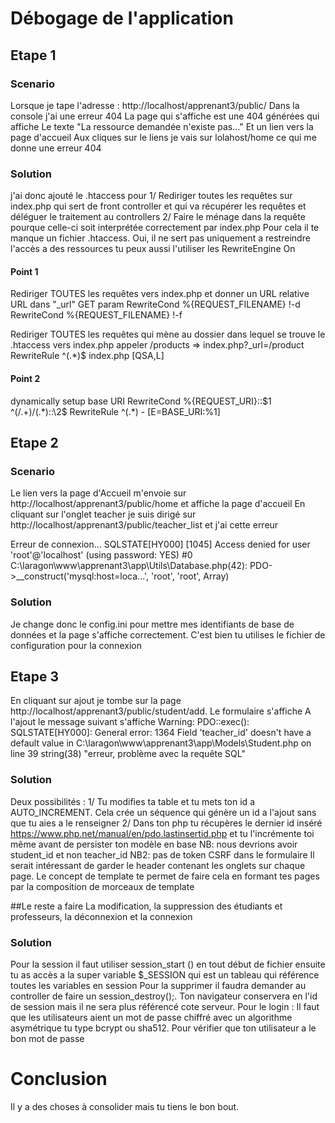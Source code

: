 # Débogage de l'application

## Etape 1
### Scenario
Lorsque je tape l'adresse : http://localhost/apprenant3/public/
      Dans la console j'ai une erreur 404
      La page qui s'affiche est une 404 générées qui affiche
      Le texte "La ressource demandée n'existe pas..."
      Et un lien vers la page d'accueil
      Aux cliques sur le liens je vais sur lolahost/home ce qui me donne une erreur 404

### Solution
j'ai donc ajouté le .htaccess pour 
1/ Rediriger toutes les requêtes sur index.php qui sert de front controller et qui va récupérer les requêtes et déléguer le traitement au controllers
2/ Faire le ménage dans la requête pourque celle-ci soit interprétée correctement par index.php
Pour cela il te manque un fichier .htaccess. Oui, il ne sert pas uniquement a restreindre l'accès a des ressources tu peux aussi l'utiliser les 
RewriteEngine On

#### Point 1
Rediriger TOUTES les requêtes vers index.php et donner un URL relative URL dans "_url" GET param
RewriteCond %{REQUEST_FILENAME} !-d
RewriteCond %{REQUEST_FILENAME} !-f

Rediriger TOUTES les requêtes qui mène au dossier dans lequel se trouve le .htaccess vers index.php appeler /products => index.php?_url=/product
RewriteRule ^(.*)$ index.php [QSA,L]

#### Point 2
dynamically setup base URI
RewriteCond %{REQUEST_URI}::$1 ^(/.+)/(.*)::\2$
RewriteRule ^(.*) - [E=BASE_URI:%1]

## Etape 2
### Scenario
Le lien vers la page d'Accueil m'envoie sur http://localhost/apprenant3/public/home et affiche la page d'accueil
En cliquant sur l'onglet teacher je suis dirigé sur http://localhost/apprenant3/public/teacher_list et j'ai cette erreur

Erreur de connexion...
SQLSTATE[HY000] [1045] Access denied for user 'root'@'localhost' (using password: YES)
#0 C:\laragon\www\apprenant3\app\Utils\Database.php(42): PDO->__construct('mysql:host=loca...', 'root', 'root', Array)

### Solution
Je change donc le config.ini pour mettre mes identifiants de base de données et la page s'affiche correctement. C'est bien tu utilises le fichier de configuration pour la connexion

## Etape 3
En cliquant sur ajout je tombe sur la page http://localhost/apprenant3/public/student/add.
Le formulaire s'affiche
A l'ajout le message suivant s'affiche
Warning: PDO::exec(): SQLSTATE[HY000]: General error: 1364 Field 'teacher_id' doesn't have a default value in C:\laragon\www\apprenant3\app\Models\Student.php on line 39
string(38) "erreur, problème avec la requête SQL"

### Solution
Deux possibilités :
1/ Tu modifies ta table et tu mets ton id a AUTO_INCREMENT. Cela crée un séquence qui génère un id a l'ajout sans que tu aies a le renseigner
2/ Dans ton php tu récupères le dernier id inséré https://www.php.net/manual/en/pdo.lastinsertid.php et tu l'incrémente toi même avant de persister ton modèle en base
NB: nous devrions avoir student_id et non teacher_id
NB2: pas de token CSRF dans le formulaire
Il serait intéressant de garder le header contenant les onglets sur chaque page.
Le concept de template te permet de faire cela en formant tes pages par la composition de morceaux de template

##Le reste a faire
La modification, la suppression des étudiants et professeurs, la déconnexion et la connexion

### Solution
Pour la session il faut utiliser session_start () en tout début de fichier ensuite tu as accès a la super variable $_SESSION qui est un tableau qui référence toutes les variables en session
Pour la supprimer il faudra demander au controller de faire un session_destroy();. Ton navigateur conservera en l'id de session mais il ne sera plus référencé cote serveur.
Pour le login : Il faut que les utilisateurs aient un mot de passe chiffré avec un algorithme asymétrique tu type bcrypt ou sha512. Pour vérifier que ton utilisateur a le bon mot de passe

# Conclusion
Il y a des choses à consolider mais tu tiens le bon bout.

